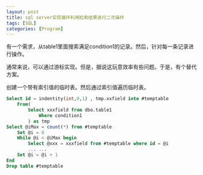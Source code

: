 ```yaml
---
layout: post
title: sql server实现循环利用检索结果进行二次操作
tags: [SQL]
categories: [Program]
---
```

<p>有一个需求，从table1里面搜索满足condition1的记录。然后，针对每一条记录进行操作。</p>
<!--break-->
<p>通常来说，可以通过游标实现。但是，据说这玩意效率有些问题。于是，有个替代方案。</p>
<p>创建一个带有索引值的临时表。然后通过索引值遍历临时表。</p>

```sql
Select id = indentity(int,0,1) , tmp.xxfield into #temptable
    From(
	    Select xxxfield from dbo.table1
		    Where condition1
		) as tmp
Select @iMax = count(*) from #temptable
    Set @i = 0
	While @i < @iMax begin
	    Select @xxx = xxxfield from #temptable where id = @i
		... ...
	Set @i = @i + 1
End
Drop table #temptable
```
